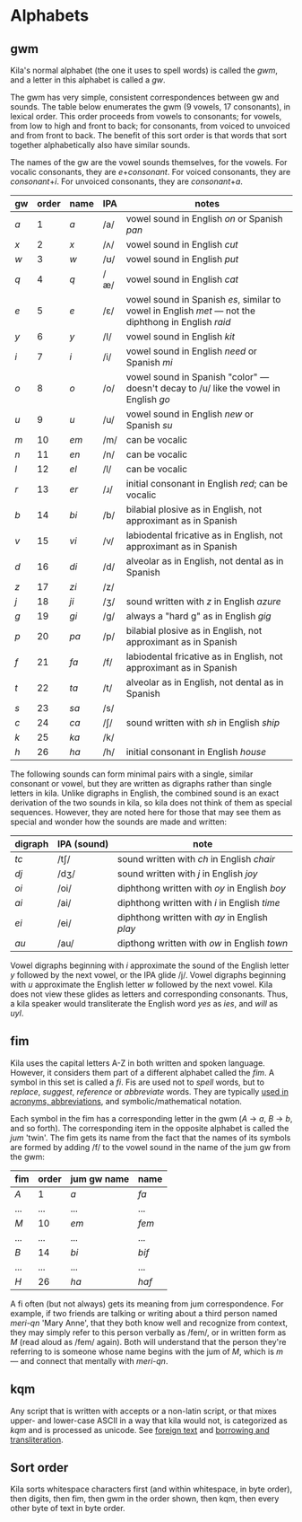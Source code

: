 # Alphabets

## gwm

Kila's normal alphabet (the one it uses to spell words) is called the *gwm*, and a letter in this alphabet is called a *gw*.

The gwm has very simple, consistent correspondences between gw and sounds. The table below enumerates the gwm (9 vowels, 17 consonants), in lexical order. This order proceeds from vowels to consonants; for vowels, from low to high and front to back; for consonants, from voiced to unvoiced and from front to back. The benefit of this sort order is that words that sort together alphabetically also have similar sounds.

The names of the gw are the vowel sounds themselves, for the vowels. For vocalic consonants, they are *e*+<var>consonant</var>. For voiced consonants, they are <var>consonant</var>+*i*. For unvoiced consonants, they are <var>consonant</var>+*a*.

gw | order | name | IPA | notes
--- | --- | --- | --- | ---
*a* | 1 | *a* | /a/ | vowel sound in English *on* or Spanish *pan*
*x* | 2 | *x* | /ʌ/ | vowel sound in English *cut*
*w* | 3 | *w* | /ʊ/ | vowel sound in English *put*
*q* | 4 | *q* | /æ/ | vowel sound in English *cat*
*e* | 5 | *e* | /ɛ/ | vowel sound in Spanish *es*, similar to vowel in English *met* &mdash; not the diphthong in English *raid*
*y* | 6 | *y* | /I/ | vowel sound in English *kit*
*i* | 7 | *i* | /i/ | vowel sound in English *need* or Spanish *mi*
*o* | 8 | *o* | /o/ | vowel sound in Spanish "color" &mdash; doesn't decay to /u/ like the vowel in English *go*
*u* | 9 | *u* | /u/ | vowel sound in English *new* or Spanish *su*
*m* | 10 | *em* | /m/ | can be vocalic
*n* | 11 | *en* | /n/ | can be vocalic
*l* | 12 | *el* | /l/ | can be vocalic
*r* | 13 | *er* | /ɹ/ | initial consonant in English *red*; can be vocalic
*b* | 14 | *bi* | /b/ | bilabial plosive as in English, not approximant as in Spanish
*v* | 15 | *vi* | /v/ | labiodental fricative as in English, not approximant as in Spanish
*d* | 16 | *di* | /d/ | alveolar as in English, not dental as in Spanish 
*z* | 17 | *zi* | /z/ | 
*j* | 18 | *ji* | /ʒ/ | sound written with *z* in English *azure*
*g* | 19 | *gi* | /ɡ/ | always a "hard g" as in English *gig*
*p* | 20 | *pa* | /p/ | bilabial plosive as in English, not approximant as in Spanish
*f* | 21 | *fa* | /f/ | labiodental fricative as in English, not approximant as in Spanish
*t* | 22 | *ta* | /t/ | alveolar as in English, not dental as in Spanish
*s* | 23 | *sa* | /s/ | 
*c* | 24 | *ca* | /ʃ/ | sound written with *sh* in English *ship*
*k* | 25 | *ka* | /k/ |
*h* | 26 | *ha* | /h/ | initial consonant in English *house*

The following sounds can form minimal pairs with a single, similar consonant or vowel, but they are written as digraphs rather than single letters in kila. Unlike digraphs in English, the combined sound is an exact derivation of the two sounds in kila, so kila does not think of them as special sequences. However, they are noted here for those that may see them as special and wonder how the sounds are made and written:

digraph | IPA (sound) | note
--- | --- | ---
*tc* | /tʃ/ | sound written with *ch* in English *chair*
*dj* | /dʒ/ | sound written with *j* in English *joy*
*oi* | /oi/ | diphthong written with *oy* in English *boy*
*ai* | /ai/ | diphthong written with *i* in English *time*
*ei* | /ei/ | diphthong written with *ay* in English *play*
*au* | /au/ | dipthong written with *ow* in English *town*

Vowel digraphs beginning with *i* approximate the sound of the English letter *y* followed by the next vowel, or the IPA glide /j/. Vowel digraphs beginning with *u* approximate the English letter *w* followed by the next vowel. Kila does not view these glides as letters and corresponding consonants. Thus, a kila speaker would transliterate the English word *yes* as *ies*, and *will* as *uyl*.

## fim
Kila uses the capital letters A-Z in both written and spoken language. However, it considers them part of a different alphabet called the *fim*. A symbol in this set is called a *fi*. Fis are used not to *spell* words, but to *replace*, *suggest*, *reference* or *abbreviate* words. They are typically [used in acronyms, abbreviations](writing.md#acronyms-and-abbreviations), and symbolic/mathematical notation.

Each symbol in the fim has a corresponding letter in the gwm (*A* &rarr; *a*, *B* &rarr; *b*, and so forth). The corresponding item in the opposite alphabet is called the *jum* 'twin'. The fim gets its name from the fact that the names of its symbols are formed by adding /f/ to the vowel sound in the name of the jum gw from the gwm:

fim | order | jum gw name | name
--- | --- | --- | ---
*A* | 1 | *a* | *fa*
... | ... | ... | ...
*M* | 10 | *em* | *fem*
... | ... | ... | ...
*B* | 14 | *bi* | *bif*
... | ... | ... | ...
*H* | 26 | *ha* | *haf*

A fi often (but not always) gets its meaning from jum correspondence. For example, if two friends are talking or writing about a third person named *meri-qn* 'Mary Anne', that they both know well and recognize from context, they may simply refer to this person verbally as /fem/, or in written form as *M* (read aloud as /fem/ again). Both will understand that the person they're referring to is someone whose name begins with the jum of *M*, which is *m* &mdash; and connect that mentally with *meri-qn*.

## kqm
Any script that is written with accepts or a non-latin script, or that mixes upper- and lower-case ASCII in a way that kila would not, is categorized as *kqm* and is processed as unicode. See [foreign text](writing.md#foreign-text) and [borrowing and transliteration](borrowing.md).

## Sort order
Kila sorts whitespace characters first (and within whitespace, in byte order), then digits, then fim, then gwm in the order shown, then kqm, then every other byte of text in byte order.

